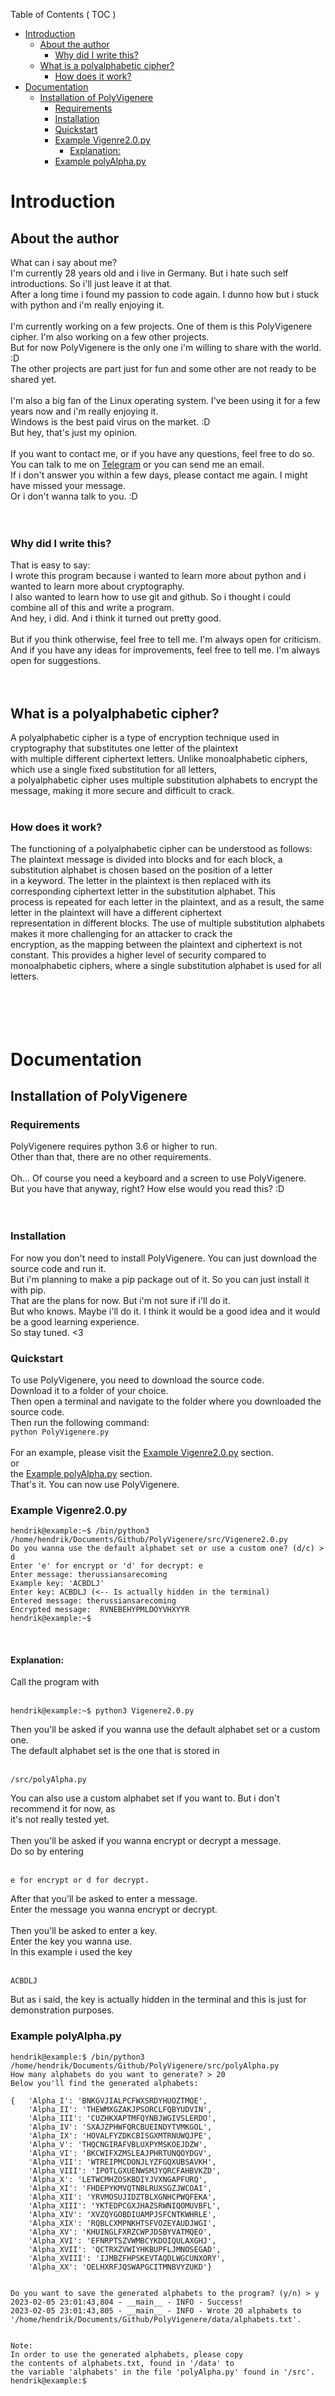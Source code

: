 Table of Contents ( TOC )
- [Introduction](#introduction)
  - [About the author](#about-the-author)
    - [Why did I write this?](#why-did-i-write-this)
  - [What is a polyalphabetic cipher?](#what-is-a-polyalphabetic-cipher)
    - [How does it work?](#how-does-it-work)
- [Documentation](#documentation)
  - [Installation of PolyVigenere](#installation-of-polyvigenere)
    - [Requirements](#requirements)
    - [Installation](#installation)
    - [Quickstart](#quickstart)
    - [Example Vigenre2.0.py](#example-vigenre20py)
      - [Explanation: ](#explanation-)
    - [Example polyAlpha.py](#example-polyalphapy)
  

# Introduction

## About the author

What can i say about me?<br>
I'm currently 28 years old and i live in Germany. But i hate such self introductions. So i'll just leave it at that.<br>
After a long time i found my passion to code again. I dunno how but i stuck with python and i'm really enjoying it.<br>
<br>
I'm currently working on a few projects. One of them is this PolyVigenere cipher. I'm also working on a few other projects.<br>
But for now PolyVigenere is the only one i'm willing to share with the world. :D<br>
The other projects are part just for fun and some other are not ready to be shared yet.<br>
<br>
I'm also a big fan of the Linux operating system. I've been using it for a few years now and i'm really enjoying it.<br>
Windows is the best paid virus on the market. :D<br>
But hey, that's just my opinion. <br>
<br>
If you want to contact me, or if you have any questions, feel free to do so.<br>
You can talk to me on [Telegram](https://t.me/hendrik_gerhardt) or you can send me an email.<br>
If i don't answer you within a few days, please contact me again. I might have missed your message.<br>
Or i don't wanna talk to you. :D<br>
<br><br>

### Why did I write this?

That is easy to say:<br>
I wrote this program because i wanted to learn more about python and i wanted to learn more about cryptography.<br>
I also wanted to learn how to use git and github. So i thought i could combine all of this and write a program.<br>
And hey, i did. And i think it turned out pretty good.<br>
<br>
But if you think otherwise, feel free to tell me. I'm always open for criticism.<br>
And if you have any ideas for improvements, feel free to tell me. I'm always open for suggestions.<br>
<br><br>

## What is a polyalphabetic cipher?

A polyalphabetic cipher is a type of encryption technique used in cryptography that substitutes one letter of the plaintext <br> 
with multiple different ciphertext letters. Unlike monoalphabetic ciphers, which use a single fixed substitution for all letters, <br> 
a polyalphabetic cipher uses multiple substitution alphabets to encrypt the message, making it more secure and difficult to crack. <br>
<br>

### How does it work?

The functioning of a polyalphabetic cipher can be understood as follows: <br>
The plaintext message is divided into blocks and for each block, a substitution alphabet is chosen based on the position of a letter <br>
in a keyword. The letter in the plaintext is then replaced with its corresponding ciphertext letter in the substitution alphabet. This <br>
process is repeated for each letter in the plaintext, and as a result, the same letter in the plaintext will have a different ciphertext <br>
representation in different blocks. The use of multiple substitution alphabets makes it more challenging for an attacker to crack the <br>
encryption, as the mapping between the plaintext and ciphertext is not constant. This provides a higher level of security compared to <br>
monoalphabetic ciphers, where a single substitution alphabet is used for all letters. <br>
<br><br><br><br>

# Documentation

## Installation of PolyVigenere

### Requirements

PolyVigenere requires python 3.6 or higher to run. <br>
Other than that, there are no other requirements. <br>
<br>
Oh... Of course you need a keyboard and a screen to use PolyVigenere. <br>
But you have that anyway, right? How else would you read this? :D <br>
<br><br>

### Installation

For now you don't need to install PolyVigenere. You can just download the source code and run it. <br>
But i'm planning to make a pip package out of it. So you can just install it with pip. <br>
That are the plans for now. But i'm not sure if i'll do it. <br>
But who knows. Maybe i'll do it. I think it would be a good idea and it would be a good learning experience. <br>
So stay tuned. <3 <br>

### Quickstart

To use PolyVigenere, you need to download the source code. <br>
Download it to a folder of your choice. <br>
Then open a terminal and navigate to the folder where you downloaded the source code. <br>
Then run the following command: <br>
```python PolyVigenere.py``` <br>
<br>
For an example, please visit the [Example Vigenre2.0.py](#example-vigenre20py) section. <br>
or<br>
the [Example polyAlpha.py](#example-polyalphapy) section. <br>
That's it. You can now use PolyVigenere. <br>

### Example Vigenre2.0.py

```console
hendrik@example:~$ /bin/python3 /home/hendrik/Documents/Github/PolyVigenere/src/Vigenere2.0.py
Do you wanna use the default alphabet set or use a custom one? (d/c) > d
Enter 'e' for encrypt or 'd' for decrypt: e
Enter message: therussiansarecoming
Example key: 'ACBDLJ'
Enter key: ACBDLJ (<-- Is actually hidden in the terminal)
Entered message: therussiansarecoming
Encrypted message:  RVNEBEHYPMLDOYVHXYYR
hendrik@example:~$ 
```
<br>

#### Explanation: <br>
Call the program with <br><br>

```console
hendrik@example:~$ python3 Vigenere2.0.py
``` 

Then you'll be asked if you wanna use the default alphabet set or a custom one. <br>
The default alphabet set is the one that is stored in <br><br>

```console  
/src/polyAlpha.py
```

You can also use a custom alphabet set if you want to. But i don't recommend it for now, as <br>
it's not really tested yet. <br>
<br>
Then you'll be asked if you wanna encrypt or decrypt a message. <br>
Do so by entering <br><br>

```console 
e for encrypt or d for decrypt.
```

After that you'll be asked to enter a message. <br>
Enter the message you wanna encrypt or decrypt. <br>
<br>
Then you'll be asked to enter a key. <br>
Enter the key you wanna use. <br>
In this example i used the key <br><br>

```consle
ACBDLJ
```

But as i said, the key is actually hidden in the terminal and this is just for demonstration purposes. <br>

### Example polyAlpha.py

```console
hendrik@example:$ /bin/python3 /home/hendrik/Documents/Github/PolyVigenere/src/polyAlpha.py
How many alphabets do you want to generate? > 20
Below you'll find the generated alphabets:

{   'Alpha_I': 'BNKGVJIALPCFWXSRDYHUOZTMQE',
    'Alpha_II': 'THEWMXGZAKJPSORCLFQBYUDVIN',
    'Alpha_III': 'CUZHKXAPTMFQYNBJWGIVSLERDO',
    'Alpha_IV': 'SXAJZPHWFQRCBUEINDYTVMKGOL',
    'Alpha_IX': 'HOVALFYZDKCBISGXMTRNUWQJPE',
    'Alpha_V': 'THQCNGIRAFVBLUXPYMSKOEJDZW',
    'Alpha_VI': 'BKCWIFXZMSLEAJPHRTUNQOYDGV',
    'Alpha_VII': 'WTREIPMCDONJLYZFGQXUBSAVKH',
    'Alpha_VIII': 'IPOTLGXUENWSMJYQRCFAHBVKZD',
    'Alpha_X': 'LETWCMHZOSKBDIYJVXNGAPFURQ',
    'Alpha_XI': 'FHDEPYKMVQTNBLRUXSGZJWCOAI',
    'Alpha_XII': 'YRVMOSUJIDZTBLXGNHCPWQFEKA',
    'Alpha_XIII': 'YKTEDPCGXJHAZSRWNIQOMUVBFL',
    'Alpha_XIV': 'XVZQYGOBDIUAMPJSFCNTKWHRLE',
    'Alpha_XIX': 'RQBLCXMPNKHTSFVOZEYAUDJWGI',
    'Alpha_XV': 'KHUINGLFXRZCWPJDSBYVATMQEO',
    'Alpha_XVI': 'EFNRPTSZVWMBCYKDOIQULAXGHJ',
    'Alpha_XVII': 'QCTRXZVWIYHKBUPFLJMNOSEGAD',
    'Alpha_XVIII': 'IJMBZFHPSKEVTAQDLWGCUNXORY',
    'Alpha_XX': 'OELHXRFJQSWAPGCITMNBVYZUKD'}


Do you want to save the generated alphabets to the program? (y/n) > y
2023-02-05 23:01:43,804 - __main__ - INFO - Success!
2023-02-05 23:01:43,805 - __main__ - INFO - Wrote 20 alphabets to '/home/hendrik/Documents/Github/PolyVigenere/data/alphabets.txt'.


Note:
In order to use the generated alphabets, please copy
the contents of alphabets.txt, found in '/data' to
the variable 'alphabets' in the file 'polyAlpha.py' found in '/src'.
hendrik@example:$ 
```